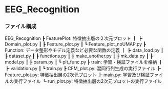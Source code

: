# EEG_Recognition

### ファイル構成

EEG_Recognition
┣ FeaturePlot: 特徴抽出層の２次元プロット
┃ ┣ Domain_plot.py
┃ ┣ Feature_plot.py
┃ ┗ Feature_plot_noUMAP.py
┣  Function: データ整形やモデル定義など必要な関数の定義
┃ ┣ data_load.py
┃ ┣ dataset.py
┃ ┣ functions.py
┃ ┣ make_another.py
┃ ┣ mk_data.py
┃ ┣ model.py
┃ ┣ param.py
┃ ┗ plt_func.py
┣  train: 学習・検証ファイルを格納
┃ ┣ validation.py
┃ ┗ train.py
┣  CFM_plot.py: 混同行列生成の実行ファイル
┣  Feature_plot.py: 特徴抽出層の2次元プロット
┣  main.py: 学習及び検証ファイルの実行ファイル
┗  run_plot.py: 特徴抽出層の2次元プロットの実行ファイル

